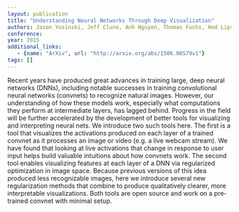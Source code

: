 ```yaml
---
layout: publication
title: "Understanding Neural Networks Through Deep Visualization"
authors: Jason Yosinski, Jeff Clune, Anh Nguyen, Thomas Fuchs, Hod Lipson
conference: 
year: 2015
additional_links: 
   - {name: "ArXiv", url: "http://arxiv.org/abs/1506.06579v1"}
tags: []
---
```

Recent years have produced great advances in training large, deep neural
networks (DNNs), including notable successes in training convolutional neural
networks (convnets) to recognize natural images. However, our understanding of
how these models work, especially what computations they perform at
intermediate layers, has lagged behind. Progress in the field will be further
accelerated by the development of better tools for visualizing and interpreting
neural nets. We introduce two such tools here. The first is a tool that
visualizes the activations produced on each layer of a trained convnet as it
processes an image or video (e.g. a live webcam stream). We have found that
looking at live activations that change in response to user input helps build
valuable intuitions about how convnets work. The second tool enables
visualizing features at each layer of a DNN via regularized optimization in
image space. Because previous versions of this idea produced less recognizable
images, here we introduce several new regularization methods that combine to
produce qualitatively clearer, more interpretable visualizations. Both tools
are open source and work on a pre-trained convnet with minimal setup.